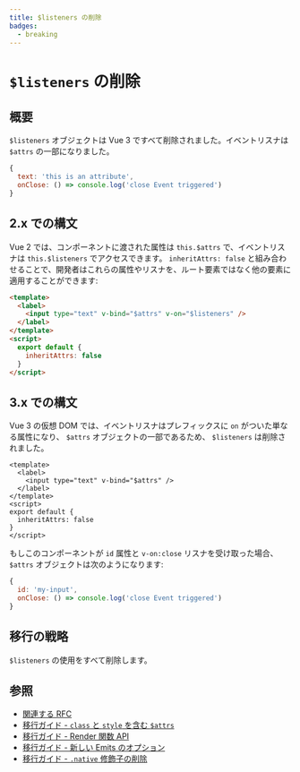 ```yaml
---
title: $listeners の削除
badges:
  - breaking
---
```


# `$listeners` の削除 <MigrationBadges :badges="$frontmatter.badges" />

## 概要

`$listeners` オブジェクトは Vue 3 ですべて削除されました。イベントリスナは `$attrs` の一部になりました。

```javascript
{
  text: 'this is an attribute',
  onClose: () => console.log('close Event triggered')
}
```

## 2.x での構文

Vue 2 では、コンポーネントに渡された属性は `this.$attrs` で、イベントリスナは `this.$listeners` でアクセスできます。
`inheritAttrs: false` と組み合わせることで、開発者はこれらの属性やリスナを、ルート要素ではなく他の要素に適用することができます:

```html
<template>
  <label>
    <input type="text" v-bind="$attrs" v-on="$listeners" />
  </label>
</template>
<script>
  export default {
    inheritAttrs: false
  }
</script>
```

## 3.x での構文

Vue 3 の仮想 DOM では、イベントリスナはプレフィックスに `on` がついた単なる属性になり、 `$attrs` オブジェクトの一部であるため、 `$listeners` は削除されました。

```vue
<template>
  <label>
    <input type="text" v-bind="$attrs" />
  </label>
</template>
<script>
export default {
  inheritAttrs: false
}
</script>
```

もしこのコンポーネントが `id` 属性と `v-on:close` リスナを受け取った場合、 `$attrs` オブジェクトは次のようになります:

```javascript
{
  id: 'my-input',
  onClose: () => console.log('close Event triggered')
}
```

## 移行の戦略

`$listeners` の使用をすべて削除します。

## 参照

- [関連する RFC](https://github.com/vuejs/rfcs/blob/master/active-rfcs/0031-attr-fallthrough.md)
- [移行ガイド - `class` と `style` を含む `$attrs`](./attrs-includes-class-style.md)
- [移行ガイド - Render 関数 API](./render-function-api.md)
- [移行ガイド - 新しい Emits のオプション](./emits-option.md)
- [移行ガイド - `.native` 修飾子の削除](./v-on-native-modifier-removed.md)
